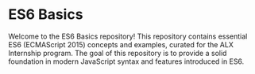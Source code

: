 # ES6 Basics

Welcome to the ES6 Basics repository! This repository contains essential ES6 (ECMAScript 2015) concepts and examples, curated for the ALX Internship program. The goal of this repository is to provide a solid foundation in modern JavaScript syntax and features introduced in ES6.